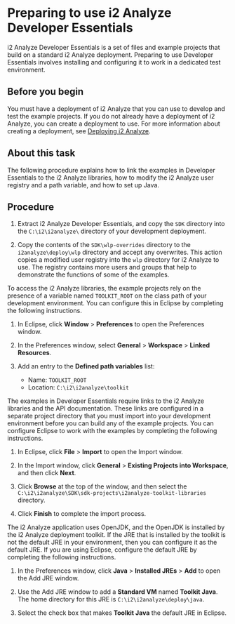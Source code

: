 # Preparing to use i2 Analyze Developer Essentials

i2 Analyze Developer Essentials is a set of files and example projects that build on a standard i2 Analyze deployment. Preparing to use Developer Essentials involves installing and configuring it to work in a dedicated test environment.

## Before you begin

You must have a deployment of i2 Analyze that you can use to develop and test the example projects. If you do not already have a deployment of i2 Analyze, you can create a deployment to use. For more information about creating a deployment, see <a href="https://docs.i2group.com/analyze/analyze_deployment.html" class="xref" title="(Opens in a new tab or window)">Deploying i2 Analyze</a>.

## About this task

The following procedure explains how to link the examples in Developer Essentials to the i2 Analyze libraries, how to modify the i2 Analyze user registry and a path variable, and how to set up Java.

## Procedure

1.  Extract i2 Analyze Developer Essentials, and copy the `SDK` directory into the `C:\i2\i2analyze\` directory of your development deployment.

2.  Copy the contents of the `SDK\wlp-overrides` directory to the `i2analyze\deploy\wlp` directory and accept any overwrites.
    This action copies a modified user registry into the `wlp` directory for i2 Analyze to use. The registry contains more users and groups that help to demonstrate the functions of some of the examples.

To access the i2 Analyze libraries, the example projects rely on the presence of a variable named `TOOLKIT_ROOT` on the class path of your development environment. You can configure this in Eclipse by completing the following instructions.

1.  In Eclipse, click **Window** &gt; **Preferences** to open the Preferences window.

2.  In the Preferences window, select **General** &gt; **Workspace** &gt; **Linked Resources**.

3.  Add an entry to the **Defined path variables** list:
    -   Name: `TOOLKIT_ROOT`
    -   Location: `C:\i2\i2analyze\toolkit`

The examples in Developer Essentials require links to the i2 Analyze libraries and the API documentation. These links are configured in a separate project directory that you must import into your development environment before you can build any of the example projects. You can configure Eclipse to work with the examples by completing the following instructions.

1.  In Eclipse, click **File** &gt; **Import** to open the Import window.

2.  In the Import window, click **General** &gt; **Existing Projects into Workspace**, and then click **Next**.

3.  Click **Browse** at the top of the window, and then select the `C:\i2\i2analyze\SDK\sdk-projects\i2analyze-toolkit-libraries` directory.

4.  Click **Finish** to complete the import process.

The i2 Analyze application uses OpenJDK, and the OpenJDK is installed by the i2 Analyze deployment toolkit. If the JRE that is installed by the toolkit is not the default JRE in your environment, then you can configure it as the default JRE. If you are using Eclipse, configure the default JRE by completing the following instructions.

1.  In the Preferences window, click **Java** &gt; **Installed JREs** &gt; **Add** to open the Add JRE window.

2.  Use the Add JRE window to add a **Standard VM** named **Toolkit Java**. The home directory for this JRE is `C:\i2\i2analyze\deploy\java`.

3.  Select the check box that makes **Toolkit Java** the default JRE in Eclipse.
